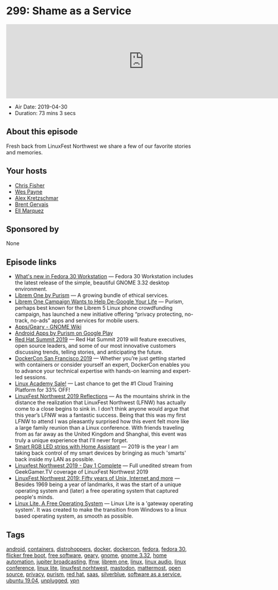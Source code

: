 # 299: Shame as a Service

<iframe src="https://player.fireside.fm/v2/RUkczH-V+Z0yObeF-?theme=dark" width="740" height="200" frameborder="0" scrolling="no"></iframe>

* Air Date: 2019-04-30
* Duration: 73 mins 3 secs

## About this episode

Fresh back from LinuxFest Northwest we share a few of our favorite stories and memories.

## Your hosts
* [Chris Fisher](https://linuxunplugged.com/hosts/chrislas)
* [Wes Payne](https://linuxunplugged.com/hosts/wes)
* [Alex Kretzschmar](https://linuxunplugged.com/guests/alexktz)
* [Brent Gervais](https://linuxunplugged.com/guests/brentgervais)
* [Ell Marquez](https://linuxunplugged.com/guests/ell)

## Sponsored by

None



## Episode links

  * [What's new in Fedora 30 Workstation](https://fedoramagazine.org/whats-new-fedora-30-workstation/ "What's new in Fedora 30 Workstation") — Fedora 30 Workstation includes the latest release of the simple, beautiful GNOME 3.32 desktop environment.
  * [Librem One by Purism](https://librem.one/ "Librem One by Purism") — A growing bundle of ethical services. 
  * [Librem One Campaign Wants to Help De-Google Your Life](https://www.omgubuntu.co.uk/2019/04/purism-privacy-android-ios-apps "Librem One Campaign Wants to Help De-Google Your Life") — Purism, perhaps best known for the Librem 5 Linux phone crowdfunding campaign, has launched a new initiative offering “privacy protecting, no-track, no-ads” apps and services for mobile users. 
  * [Apps/Geary - GNOME Wiki](https://wiki.gnome.org/Apps/Geary "Apps/Geary - GNOME Wiki")
  * [Android Apps by Purism on Google Play](https://play.google.com/store/apps/developer?id=Purism+SPC "Android Apps by Purism on Google Play")
  * [Red Hat Summit 2019](https://www.redhat.com/en/summit/2019 "Red Hat Summit 2019") — Red Hat Summit 2019 will feature executives, open source leaders, and some of our most innovative customers discussing trends, telling stories, and anticipating the future.
  * [DockerCon San Francisco 2019](https://www.docker.com/dockercon/ "DockerCon San Francisco 2019") — Whether you’re just getting started with containers or consider yourself an expert, DockerCon enables you to advance your technical expertise with hands-on learning and expert-led sessions.
  * [Linux Academy Sale!](https://linuxacademy.com/join/pricing "Linux Academy Sale!") — Last chance to get the #1 Cloud Training Platform for 33% OFF!
  * [LinuxFest Northwest 2019 Reflections](https://linuxunplugged.com/articles/linuxfest-northwest-2019 "LinuxFest Northwest 2019 Reflections") — As the mountains shrink in the distance the realization that LinuxFest Northwest (LFNW) has actually come to a close begins to sink in. I don’t think anyone would argue that this year’s LFNW was a fantastic success. Being that this was my first LFNW to attend I was pleasantly surprised how this event felt more like a large family reunion than a Linux conference. With friends traveling from as far away as the United Kingdom and Shanghai, this event was truly a unique experience that I'll never forget. 
  * [Smart RGB LED strips with Home Assistant](https://blog.ktz.me/smart-led-strips-with-no-subscription-required/ "Smart RGB LED strips with Home Assistant") — 2019 is the year I am taking back control of my smart devices by bringing as much 'smarts' back inside my LAN as possible.
  * [Linuxfest Northwest 2019 - Day 1 Complete](https://www.youtube.com/watch?v=gzEydVKc7cE "Linuxfest Northwest 2019 - Day 1 Complete") — Full unedited stream from GeekGamer.TV coverage of LinuxFest Northwest 2019
  * [LinuxFest Northwest 2019: Fifty years of Unix, Internet and more](https://www.youtube.com/watch?v=avbRdKCGqeI&t=3806s "LinuxFest Northwest 2019: Fifty years of Unix, Internet and more") — Besides 1969 being a year of landmarks, it was the start of a unique operating system and (later) a free operating system that captured people's minds.
  * [Linux Lite, A Free Operating System](https://www.linuxliteos.com/features.html "Linux Lite, A Free Operating System") — Linux Lite is a 'gateway operating system'. It was created to make the transition from Windows to a linux based operating system, as smooth as possible.



## Tags

[android](https://linuxunplugged.com/tags/android), [containers](https://linuxunplugged.com/tags/containers), [distrohoppers](https://linuxunplugged.com/tags/distrohoppers), [docker](https://linuxunplugged.com/tags/docker), [dockercon](https://linuxunplugged.com/tags/dockercon), [fedora](https://linuxunplugged.com/tags/fedora), [fedora 30](https://linuxunplugged.com/tags/fedora%2030), [flicker free boot](https://linuxunplugged.com/tags/flicker%20free%20boot), [free software](https://linuxunplugged.com/tags/free%20software), [geary](https://linuxunplugged.com/tags/geary), [gnome](https://linuxunplugged.com/tags/gnome), [gnome 3.32](https://linuxunplugged.com/tags/gnome%203.32), [home automation](https://linuxunplugged.com/tags/home%20automation), [jupiter broadcasting](https://linuxunplugged.com/tags/jupiter%20broadcasting), [lfnw](https://linuxunplugged.com/tags/lfnw), [librem one](https://linuxunplugged.com/tags/librem%20one), [linux](https://linuxunplugged.com/tags/linux), [linux audio](https://linuxunplugged.com/tags/linux%20audio), [linux conference](https://linuxunplugged.com/tags/linux%20conference), [linux lite](https://linuxunplugged.com/tags/linux%20lite), [linuxfest norhtwest](https://linuxunplugged.com/tags/linuxfest%20norhtwest), [mastodon](https://linuxunplugged.com/tags/mastodon), [mattermost](https://linuxunplugged.com/tags/mattermost), [open source](https://linuxunplugged.com/tags/open%20source), [privacy](https://linuxunplugged.com/tags/privacy), [purism](https://linuxunplugged.com/tags/purism), [red hat](https://linuxunplugged.com/tags/red%20hat), [saas](https://linuxunplugged.com/tags/saas), [silverblue](https://linuxunplugged.com/tags/silverblue), [software as a service](https://linuxunplugged.com/tags/software%20as%20a%20service), [ubuntu 19.04](https://linuxunplugged.com/tags/ubuntu%2019.04), [unplugged](https://linuxunplugged.com/tags/unplugged), [vpn](https://linuxunplugged.com/tags/vpn)